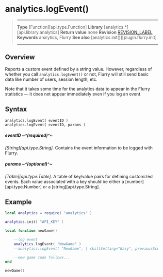 # analytics.logEvent()

> --------------------- ------------------------------------------------------------------------------------------
> __Type__              [Function][api.type.Function]
> __Library__           [analytics.*][api.library.analytics]
> __Return value__      none
> __Revision__          [REVISION_LABEL](REVISION_URL)
> __Keywords__          analytics, Flurry
> __See also__          [analytics.init()][plugin.flurry.init]
> --------------------- ------------------------------------------------------------------------------------------

## Overview

Reports a custom event defined by a string value. However, regardless of whether you call `analytics.logEvent()` or not, Flurry will still send basic data like number of users, session length, etc.

Note that it takes some time for the analytics data to appear in the Flurry statistics &mdash; it does not appear immediately even if you log an event.


## Syntax

	analytics.logEvent( eventID )
	analytics.logEvent( eventID, params )

##### eventID ~^(required)^~
_[String][api.type.String]._ Contains the event information to be logged with Flurry.

##### params ~^(optional)^~
_[Table][api.type.Table]._ A table of key/value pairs for defining customized events. Each value associated with a key should be either a [number][api.type.Number] or a [string][api.type.String].


## Example

``````lua
local analytics = require( "analytics" )

analytics.init( "API_KEY" )

local function newGame()

	--log event
	analytics.logEvent( "NewGame" )
	--analytics.logEvent( "NewGame", { skillSetting="Easy", previousScore="20500" } )

	--new game code follows...
end

newGame()
``````